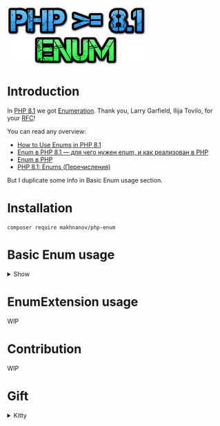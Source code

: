 ![Logo](https://github.com/makhnanov/php-enum/blob/main/php-enum-logo.png?raw=true)
# Introduction
In [PHP 8.1](https://www.php.net/releases/8.1/en.php) we got [Enumeration](https://www.php.net/manual/en/language.enumerations.php). Thank you, Larry Garfield, Ilija Tovilo, for your [RFC](https://wiki.php.net/rfc/enumerations)!

You can read any overview:
- [How to Use Enums in PHP 8.1](https://www.cloudsavvyit.com/14076/how-to-use-enums-in-php-8-1/)
- [Enum в PHP 8.1 — для чего нужен enum, и как реализован в PHP](https://habr.com/ru/post/541246/)
- [Enum в PHP](https://habr.com/ru/post/314114/)
- [PHP 8.1: Enums (Перечисления)](https://sergeymukhin.com/blog/php-81-enums-perecisleniya)

But I duplicate some info in Basic Enum usage section.
# Installation
```shell
composer require makhnanov/php-enum
```

# Basic Enum usage
<details>
<summary>Show</summary>

[basic.php](https://github.com/makhnanov/php-enum/blob/main/Example/basic.php)

```php
<?php
/** @noinspection PhpUnusedMatchConditionInspection */
/** @noinspection PhpExpressionWithSameOperandsInspection */
/** @noinspection PhpConditionAlreadyCheckedInspection */

declare(strict_types=1);

# Shorten
use FoolishPureOrderStatusEnum as FoolishPureStatus;

$classObjectOne = new FoolishOrder;

echo 'Use class before declare:' . PHP_EOL;
var_dump($classObjectOne::class === 'FoolishClass'); # bool(true)

class FoolishOrder
{
    public FoolishPureStatus $status;
}

$classObjectTwo = new FoolishOrder;

echo 'Compare class object with self:' . PHP_EOL;
var_dump($classObjectOne === $classObjectOne); # bool(true)
echo 'Compare class different objects:' . PHP_EOL;
var_dump($classObjectOne === $classObjectTwo); # bool(false)

try {
    echo 'Use enum before declare:' . PHP_EOL;
    $statusOne = FoolishPureStatus::New;
} catch (Error $e) {
    echo get_class($e) . ' throw and can be caught' . PHP_EOL;
    echo $e->getMessage() . PHP_EOL; # Class "FoolishPureStatus" not found
}

enum FoolishPureOrderStatusEnum
{
    use NextFoolishStatus;

    const CONSTANT = 'CONSTANT';

    case New;
    case ShopQuestion;
    case ClientQuestion;
    case Agreed;
    case Completed;
    case Ready;
    case Delivery;
    case Executed;
    case Returned;

    static function canExecuteStaticFunctions(): string
    {
        return 'Yes' . PHP_EOL;
    }

    static function canExecuteFunctions(): string
    {
        return 'Yes' . PHP_EOL;
    }
}

$statusOne = FoolishPureStatus::New;
$statusTwo = FoolishPureStatus::New;

echo 'Compare enum with self:' . PHP_EOL;
var_dump($statusOne === FoolishPureStatus::New); # bool(true)

echo 'Compare enum with direct case:' . PHP_EOL;
var_dump($statusOne === FoolishPureStatus::New); # bool(true)

echo 'Compare enum with another var with same case:' . PHP_EOL;
var_dump($statusOne === $statusTwo); # bool(true)

echo 'Execute function from enum:' . PHP_EOL;
echo FoolishPureStatus::canExecuteFunctions(); # Yes

echo 'Execute static function from enum:' . PHP_EOL;
echo FoolishPureStatus::canExecuteStaticFunctions(); # Yes

echo 'Execute static function from enum case:' . PHP_EOL;
echo FoolishPureStatus::New::canExecuteStaticFunctions(); # Yes

echo 'Execute good trait static function from direct enum:' . PHP_EOL;
echo FoolishPureStatus::staticTraitFunction(); # Yes

echo 'Execute good trait static function from enum case:' . PHP_EOL;
echo $statusOne::staticTraitFunction(); # Yes

echo 'Execute good trait function from enum:' . PHP_EOL;
var_dump($statusOne->getNextAvailable() === [FoolishPureStatus::ShopQuestion, FoolishPureStatus::ShopQuestion]);
# bool(true)

# ToDo: WIP reflection and compare with backed / unit / string / int

echo 'Declare enum with bad trait:' . PHP_EOL;
echo 'It is last alive message.' . PHP_EOL;

# Can't be caught
# Fatal error: Enum "FoolishFatalEnum" may not include properties in /app/Example/basic.php on line 87
try {
    enum FoolishFatalEnum
    {
        use FoolishBadTraitWithProps;
    }
} catch (Throwable) {
}
echo 'Useless never echo. Dead code' . PHP_EOL;

# Uncomment next 5 lines here without replace for never start script
//enum FoolishEnumWithProps
//{
//    public $a;
//    public static $b;
//}

trait FoolishBadTraitWithProps
{
    public string $any;
    public static string $some;
}

trait NextFoolishStatus
{
    function getNextAvailable(): ?array
    {
        return match ($this) {
            FoolishPureStatus::New => [FoolishPureStatus::ShopQuestion, FoolishPureStatus::ShopQuestion],
            FoolishPureStatus::ShopQuestion, FoolishPureStatus::ClientQuestion => [FoolishPureStatus::Agreed],
            FoolishPureStatus::Agreed => [FoolishPureStatus::Completed],
            FoolishPureStatus::Completed => [FoolishPureStatus::Ready],
            FoolishPureStatus::Ready => [FoolishPureStatus::Delivery],
            FoolishPureStatus::Delivery => [FoolishPureStatus::Executed, FoolishPureStatus::Returned],
            FoolishPureStatus::Executed, FoolishPureStatus::Returned => null,
            default => throw new TypeError('Usage of getNextAvailable allow only for NextStatus'),
        };
    }

    public static function staticTraitFunction(): string
    {
        return 'Yes' . PHP_EOL;
    }
}
```

</details>

# EnumExtension usage
WIP

# Contribution
WIP

# Gift
<details>
<summary>Kitty</summary>

[![Present][777]][777]

[777]: https://i.stack.imgur.com/AKtls.jpg

</details>
